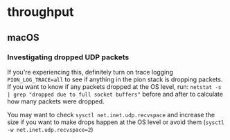 # throughput

## macOS

### Investigating dropped UDP packets

If you're experiencing this, definitely turn on trace logging `PION_LOG_TRACE=all` to see if anything in the pion stack is dropping packets. If you want to know if any packets dropped at the OS level, run: `netstat -s | grep "dropped due to full socket buffers"` before and after to calculate how many packets were dropped.

You may want to check `sysctl net.inet.udp.recvspace` and increase the size if you want to make drops happen at the OS level or avoid them (`sysctl -w net.inet.udp.recvspace=2`)
